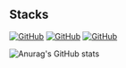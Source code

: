 Stacks
--
[![GitHub](https://img.shields.io/badge/GitHub-100000?style=flat&logo=github&logoColor=white)](https://github.com/)
[![GitHub](https://img.shields.io/badge/Spring-6DB33F?style=flat&logo=Spring&logoColor=white)](https://github.com/)
[![GitHub](https://img.shields.io/badge/Node.js-339933?style=flat&logo=nodedotjs&logoColor=white)](https://github.com/)

![Anurag's GitHub stats](https://github-readme-stats.vercel.app/api?username=Limdongdang&show_icons=true&theme=radical)
